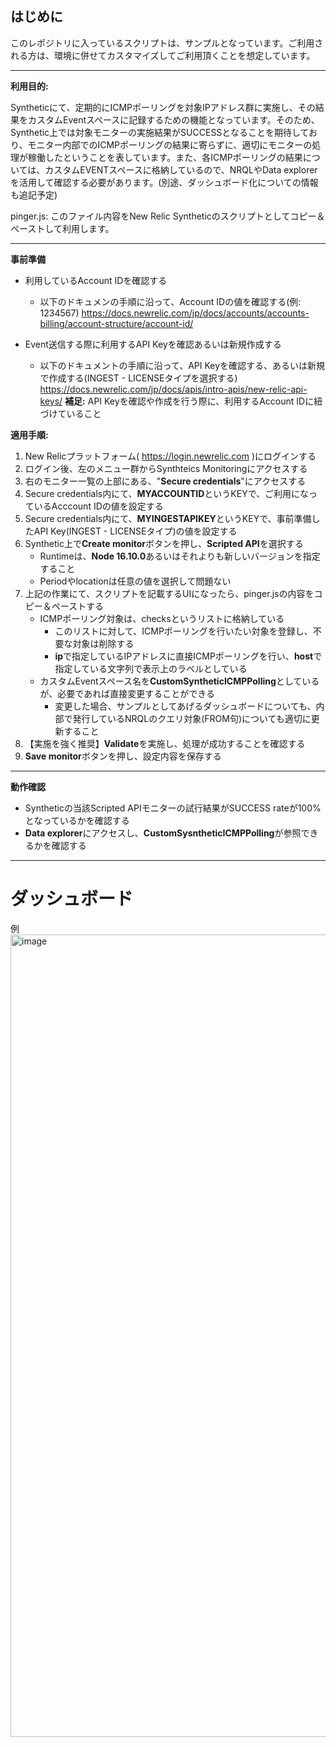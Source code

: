 ## はじめに ##
このレポジトリに入っているスクリプトは、サンプルとなっています。ご利用される方は、環境に併せてカスタマイズしてご利用頂くことを想定しています。

---
**利用目的:**

Syntheticにて、定期的にICMPポーリングを対象IPアドレス群に実施し、その結果をカスタムEventスペースに記録するための機能となっています。そのため、Synthetic上では対象モニターの実施結果がSUCCESSとなることを期待しており、モニター内部でのICMPポーリングの結果に寄らずに、適切にモニターの処理が稼働したということを表しています。また、各ICMPポーリングの結果については、カスタムEVENTスペースに格納しているので、NRQLやData explorerを活用して確認する必要があります。(別途、ダッシュボード化についての情報も追記予定)

pinger.js: 
このファイル内容をNew Relic Syntheticのスクリプトとしてコピー＆ペーストして利用します。

---
**事前準備**
- 利用しているAccount IDを確認する
    - 以下のドキュメンの手順に沿って、Account IDの値を確認する(例: 1234567)
    https://docs.newrelic.com/jp/docs/accounts/accounts-billing/account-structure/account-id/

- Event送信する際に利用するAPI Keyを確認あるいは新規作成する
    - 以下のドキュメントの手順に沿って、API Keyを確認する、あるいは新規で作成する(INGEST - LICENSEタイプを選択する)
    https://docs.newrelic.com/jp/docs/apis/intro-apis/new-relic-api-keys/
    **補足:** API Keyを確認や作成を行う際に、利用するAccount IDに紐づけていること

**適用手順:**
1. New Relicプラットフォーム( https://login.newrelic.com )にログインする
2. ログイン後、左のメニュー群からSynthteics Monitoringにアクセスする
3. 右のモニター一覧の上部にある、"**Secure credentials**"にアクセスする
4. Secure credentials内にて、**MYACCOUNTID**というKEYで、ご利用になっているAcccount IDの値を設定する
5. Secure credentials内にて、**MYINGESTAPIKEY**というKEYで、事前準備したAPI Key(INGEST - LICENSEタイプ)の値を設定する
6. Synthetic上で**Create monitor**ボタンを押し、**Scripted API**を選択する
    - Runtimeは、**Node 16.10.0**あるいはそれよりも新しいバージョンを指定すること
    - Periodやlocationは任意の値を選択して問題ない
7. 上記の作業にて、スクリプトを記載するUIになったら、pinger.jsの内容をコピー＆ペーストする
    - ICMPポーリング対象は、checksというリストに格納している
        - このリストに対して、ICMPポーリングを行いたい対象を登録し、不要な対象は削除する
        - **ip**で指定しているIPアドレスに直接ICMPポーリングを行い、**host**で指定している文字列で表示上のラベルとしている
    - カスタムEventスペース名を**CustomSyntheticICMPPolling**としているが、必要であれば直接変更することができる
       - 変更した場合、サンプルとしてあげるダッシュボードについても、内部で発行しているNRQLのクエリ対象(FROM句)についても適切に更新すること
8. 【実施を強く推奨】**Validate**を実施し、処理が成功することを確認する
9. **Save monitor**ボタンを押し、設定内容を保存する

---
**動作確認**
- Syntheticの当該Scripted APIモニターの試行結果がSUCCESS rateが100%となっているかを確認する
- **Data explorer**にアクセスし、**CustomSysntheticICMPPolling**が参照できるかを確認する

---
# ダッシュボード #
例
<img width="1284" alt="image" src="https://github.com/khara-NewRelic/syntheticsICMPPinger/assets/92971754/ae35e188-a563-4bc5-8e07-1b068801fd93">

